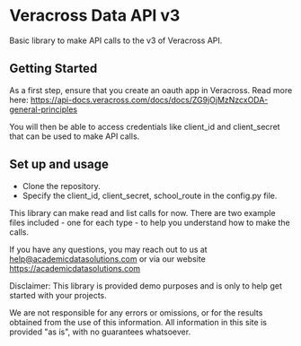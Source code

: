 
# Veracross Data API v3

Basic library to make API calls to the v3 of Veracross API.


## Getting Started

As a first step, ensure that you create an oauth app in Veracross. Read more here:
https://api-docs.veracross.com/docs/docs/ZG9jOjMzNzcxODA-general-principles


You will then be able to access credentials like client_id and client_secret that can be used to make API calls.


## Set up and usage

- Clone the repository. 
- Specify the client_id, client_secret, school_route in the config.py file.

This library can make read and list calls for now. There are two example files included - one for each type - to help 
you understand how to make the calls.


If you have any questions, you may reach out to us at help@academicdatasolutions.com or via our website
https://academicdatasolutions.com


Disclaimer: This library is provided demo purposes and is only to help get started with your projects. 

We are not responsible for any errors or omissions, or for the results obtained from the use of this information. All information in this site is provided "as is", with no guarantees whatsoever.

